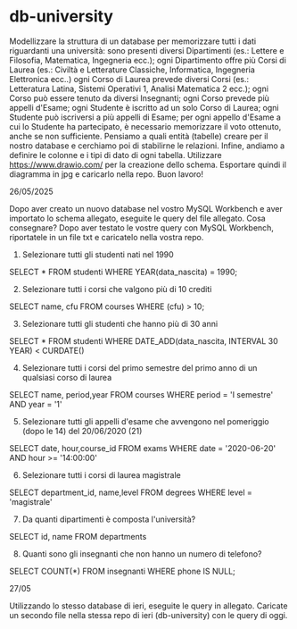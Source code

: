 # db-university

Modellizzare la struttura di un database per memorizzare tutti i dati riguardanti una università:
sono presenti diversi Dipartimenti (es.: Lettere e Filosofia, Matematica, Ingegneria ecc.);
ogni Dipartimento offre più Corsi di Laurea (es.: Civiltà e Letterature Classiche, Informatica, Ingegneria Elettronica ecc..)
ogni Corso di Laurea prevede diversi Corsi (es.: Letteratura Latina, Sistemi Operativi 1, Analisi Matematica 2 ecc.);
ogni Corso può essere tenuto da diversi Insegnanti;
ogni Corso prevede più appelli d'Esame;
ogni Studente è iscritto ad un solo Corso di Laurea;
ogni Studente può iscriversi a più appelli di Esame;
per ogni appello d'Esame a cui lo Studente ha partecipato, è necessario memorizzare il voto ottenuto, anche se non sufficiente. Pensiamo a quali entità (tabelle) creare per il nostro database e cerchiamo poi di stabilirne le relazioni. Infine, andiamo a definire le colonne e i tipi di dato di ogni tabella.
Utilizzare https://www.drawio.com/ per la creazione dello schema. Esportare quindi il diagramma in jpg e caricarlo nella repo.
Buon lavoro!

26/05/2025

Dopo aver creato un nuovo database nel vostro MySQL Workbench e aver importato lo schema allegato, eseguite le query del file allegato.
Cosa consegnare?
Dopo aver testato le vostre query con MySQL Workbench, riportatele in un file txt e caricatelo nella vostra repo.

1. Selezionare tutti gli studenti nati nel 1990

SELECT \* FROM studenti WHERE YEAR(data_nascita) = 1990;

2. Selezionare tutti i corsi che valgono più di 10 crediti

SELECT name, cfu FROM courses WHERE (cfu) > 10;

3. Selezionare tutti gli studenti che hanno più di 30 anni

SELECT \* FROM studenti WHERE DATE_ADD(data_nascita, INTERVAL 30 YEAR) < CURDATE()

4. Selezionare tutti i corsi del primo semestre del primo anno di un qualsiasi corso di laurea

SELECT name, period,year FROM courses WHERE period = 'I semestre' AND year = '1'

5. Selezionare tutti gli appelli d'esame che avvengono nel pomeriggio (dopo le 14) del 20/06/2020 (21)

SELECT date, hour,course_id FROM exams WHERE date = '2020-06-20' AND hour >= '14:00:00'

6. Selezionare tutti i corsi di laurea magistrale

SELECT department_id, name,level FROM degrees WHERE level = 'magistrale'

7. Da quanti dipartimenti è composta l'università?

SELECT id, name FROM departments

8. Quanti sono gli insegnanti che non hanno un numero di telefono?

SELECT COUNT(\*) FROM insegnanti WHERE phone IS NULL;

27/05

Utilizzando lo stesso database di ieri, eseguite le query in allegato. Caricate un secondo file nella stessa repo di ieri (db-university) con le query di oggi.
